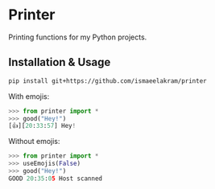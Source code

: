 # Printer
Printing functions for my Python projects.

## Installation & Usage
```sh
pip install git+https://github.com/ismaeelakram/printer
```
With emojis:
```python
>>> from printer import *
>>> good("Hey!")
[👍][20:33:57] Hey!
```
Without emojis:
```python
>>> from printer import *
>>> useEmojis(False)
>>> good("Hey!")
GOOD 20:35:05 Host scanned
```